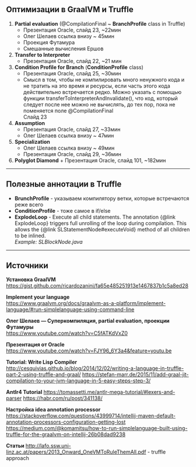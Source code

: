 Оптимизации в GraalVM и Truffle
---
1. **Partial evaluation** (@CompilationFinal ~ **BranchProfile** class in Truffle)
	+ Презентация Oracle, слайд 23, ~22мин
	+ Олег Шелаев ссылка внизу ~ 45мин
	+ Проекция Футамура
	+ Смешанные вычисления Ершов
2. **Transfer to Interpreter**
	+ Презентация Oracle, слайд 22, ~21 мин
3. **Condition Profile for Branch** (**ConditionProfile** class)
	+ Презентация Oracle, слайд 25, ~30мин    
	+ Смысл в том, чтобы не компилировать много ненужного кода и не тратить на это время и ресурсы, если 
	часть этого кода действительно встречается редко. Можно указать с помощью функции transferToInterpreterAndInvalidate(), 
	что код, который следует после нее можно не вычислять, до тех пор, пока не поменяется поле @CompilationFinal  
	Слайд 23
4. **Assumption**
	+ Презентация Oracle, слайд 27, ~33мин
	+ Олег Шелаев ссылка внизу ~ 47мин
5. **Specialization**
	+ Олег Шелаев ссылка внизу ~ 49мин
	+ Презентация Oracle, слайд 29, ~36мин
6. **Polyglot Diamond**
        + Презентация Oracle, слайд 101, ~182мин
---
Полезные аннотации в Truffle
---
+ **BrunchProfile** - указываем компилятору ветки, которые встречаются реже всего
+ **ConditionProfile** - тоже самое в if/else
+ **ExplodeLoop** - Execute all child statements. The annotation {@link ExplodeLoop} triggers full unrolling of
                    the loop during compilation. This allows the {@link SLStatementNode#executeVoid} method of
                    all children to be inlined.  
                    *Example: SLBlockNode.java*  
---
Источники
---
**Установка GraalVM**  
https://gist.github.com/ricardozanini/fa65e485251913e1467837b1c5a8ed28

**Implement your language**  
https://www.graalvm.org/docs/graalvm-as-a-platform/implement-language/#run-simplelanguage-using-command-line

**Олег Шелаев — Суперкомпиляция, partial evaluation, проекции Футамуры**  
https://www.youtube.com/watch?v=C5fATKdVxZ0

**Презентация от Oracle**  
https://www.youtube.com/watch?v=FJY96_6Y3a4&feature=youtu.be 

**Tutorial: Write Lisp Compiler**  
http://cesquivias.github.io/blog/2014/12/02/writing-a-language-in-truffle-part-2-using-truffle-and-graal/
https://stefan-marr.de/2015/11/add-graal-jit-compilation-to-your-jvm-language-in-5-easy-steps-step-3/

**Antlr4 Tutorial**
https://tomassetti.me/antlr-mega-tutorial/#lexers-and-parser
https://habr.com/ru/post/341138/

**Настройка idea annotation processor**
https://stackoverflow.com/questions/43999714/intellij-maven-default-annotation-processors-configuration-getting-lost
https://medium.com/@komamitsu/how-to-run-simplelanguage-built-using-truffle-for-the-graalvm-on-intellij-26b08dad9238

**Cтатьи**
http://lafo.ssw.uni-linz.ac.at/papers/2013_Onward_OneVMToRuleThemAll.pdf - truffle approach    


